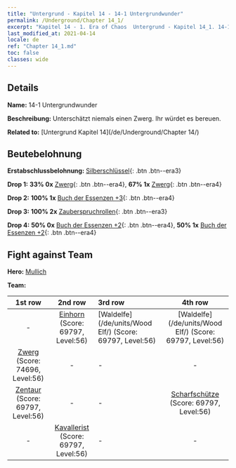 ```yaml
---
title: "Untergrund - Kapitel 14 - 14-1 Untergrundwunder"
permalink: /Underground/Chapter 14_1/
excerpt: "Kapitel 14 - 1. Era of Chaos  Untergrund - Kapitel 14_1. 14-1 Untergrundwunder"
last_modified_at: 2021-04-14
locale: de
ref: "Chapter 14_1.md"
toc: false
classes: wide
---
```


## Details

 **Name:** 14-1 Untergrundwunder

 **Beschreibung:** Unterschätzt niemals einen Zwerg. Ihr würdet es bereuen.

 **Related to:** [Untergrund Kapitel 14](/de/Underground/Chapter 14/)

## Beutebelohnung

 **Erstabschlussbelohnung:** [Silberschlüssel](/de/Items/con_693/){: .btn .btn--era3}

 **Drop 1:** **33% 0x** [Zwerg](/de/Items/unt_200/){: .btn .btn--era4}, **67% 1x** [Zwerg](/de/Items/unt_200/){: .btn .btn--era4}

 **Drop 2:** **100% 1x** [Buch der Essenzen +3](/de/Items/mat_60/){: .btn .btn--era4}

 **Drop 3:** **100% 2x** [Zauberspruchrollen](/de/Items/con_694/){: .btn .btn--era3}

 **Drop 4:** **50% 0x** [Buch der Essenzen +2](/de/Items/mat_53/){: .btn .btn--era4}, **50% 1x** [Buch der Essenzen +2](/de/Items/mat_53/){: .btn .btn--era4}


## Fight against Team
 **Hero:** [Mullich](/de/heroes/Mullich/)

 **Team:**


  | 1st row | 2nd row | 3rd row | 4th row |
  |:----:|:----:|:----|:----:|
  | - | [Einhorn](/de/units/Unicorn/) (Score: 69797, Level:56)  | [Waldelfe](/de/units/Wood Elf/) (Score: 69797, Level:56)  | [Waldelfe](/de/units/Wood Elf/) (Score: 69797, Level:56)  |
  | [Zwerg](/de/units/Dwarf/) (Score: 74696, Level:56)  | - | - | - |
  | [Zentaur](/de/units/Centaur/) (Score: 69797, Level:56)  | - | - | [Scharfschütze](/de/units/Marksman/) (Score: 69797, Level:56)  |
  | - | [Kavallerist](/de/units/Cavalier/) (Score: 69797, Level:56)  | - | - |


